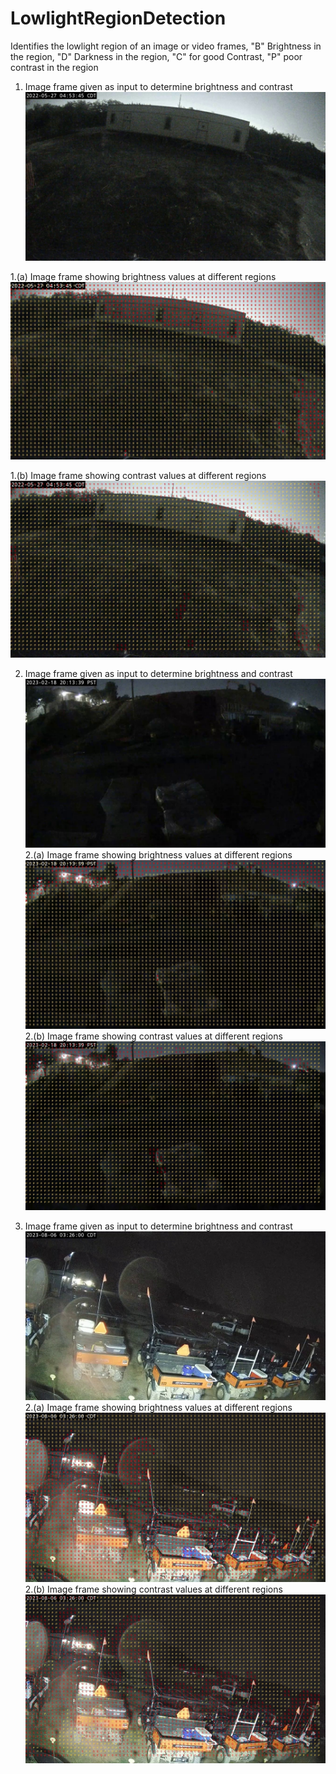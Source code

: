 # LowlightRegionDetection
Identifies the lowlight region of an image or video frames, "B" Brightness in the region, 
"D" Darkness in the region, "C" for good Contrast, "P" poor contrast in the region
1. Image frame given as input to determine brightness and contrast
![plot](https://github.com/mohanarangankanniappan/LowlightRegionDetection/blob/main/input/HDClip545.jpg)

1.(a) Image frame showing brightness values at different regions
![plot](https://github.com/mohanarangankanniappan/LowlightRegionDetection/blob/main/output/BrightHDClip545.jpg)

1.(b) Image frame showing contrast values at different regions
![plot](https://github.com/mohanarangankanniappan/LowlightRegionDetection/blob/main/output/ContrastHDClip545.jpg)

2. Image frame given as input to determine brightness and contrast
![plot](https://github.com/mohanarangankanniappan/LowlightRegionDetection/blob/main/input/HDClip81.jpg)
2.(a) Image frame showing brightness values at different regions
![plot](https://github.com/mohanarangankanniappan/LowlightRegionDetection/blob/main/output/BrightHDClip81.jpg)
2.(b) Image frame showing contrast values at different regions
![plot](https://github.com/mohanarangankanniappan/LowlightRegionDetection/blob/main/output/ContrastHDClip81.jpg)

2. Image frame given as input to determine brightness and contrast
![plot](https://github.com/mohanarangankanniappan/LowlightRegionDetection/blob/main/input/MDX30071.jpg)
2.(a) Image frame showing brightness values at different regions
![plot](https://github.com/mohanarangankanniappan/LowlightRegionDetection/blob/main/output/BrightMDX30071.jpg)
2.(b) Image frame showing contrast values at different regions
![plot](https://github.com/mohanarangankanniappan/LowlightRegionDetection/blob/main/output/ContrastMDX30071.jpg)

